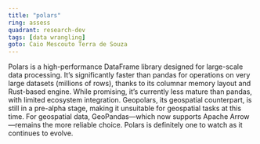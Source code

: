 ```yaml
---
title: "polars"
ring: assess
quadrant: research-dev
tags: [data wrangling]
goto: Caio Mescouto Terra de Souza
---
```


Polars is a high-performance DataFrame library designed for large-scale data processing. It’s significantly faster than pandas for operations on very large datasets (millions of rows), thanks to its columnar memory layout and Rust-based engine. While promising, it’s currently less mature than pandas, with limited ecosystem integration.
Geopolars, its geospatial counterpart, is still in a pre-alpha stage, making it unsuitable for geospatial tasks at this time. For geospatial data, GeoPandas—which now supports Apache Arrow—remains the more reliable choice. Polars is definitely one to watch as it continues to evolve.
